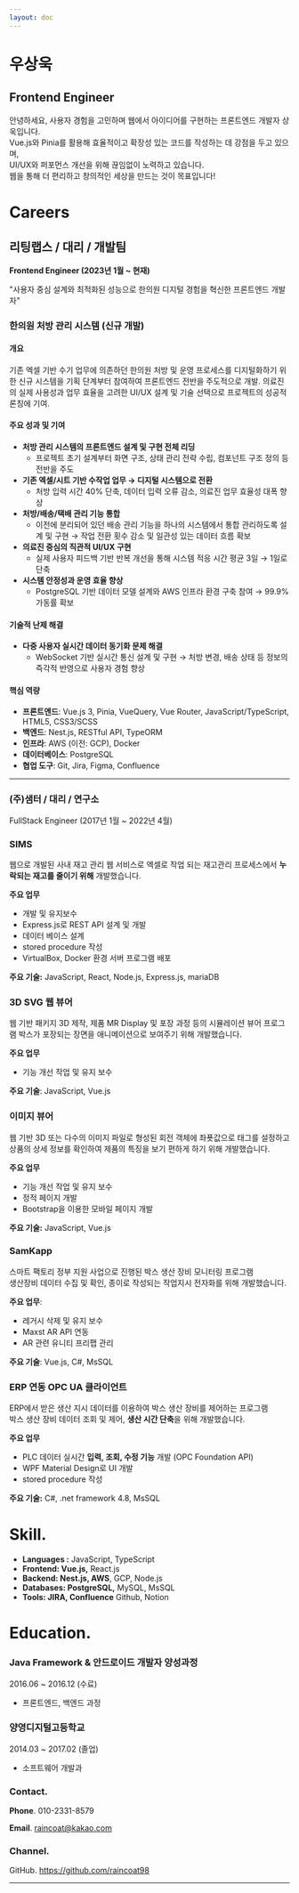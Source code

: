```yaml
---
layout: doc
---
```


# 우상욱

## Frontend Engineer

안녕하세요, 사용자 경험을 고민하며 웹에서 아이디어를 구현하는 프론트엔드 개발자 상욱입니다.<br>
Vue.js와 Pinia를 활용해 효율적이고 확장성 있는 코드를 작성하는 데 강점을 두고 있으며,<br>
UI/UX와 퍼포먼스 개선을 위해 끊임없이 노력하고 있습니다.<br>
웹을 통해 더 편리하고 창의적인 세상을 만드는 것이 목표입니다!

# Careers

## 리팅랩스 / 대리 / 개발팀

**Frontend Engineer (2023년 1월 ~ 현재)**

"사용자 중심 설계와 최적화된 성능으로 한의원 디지털 경험을 혁신한 프론트엔드 개발자"

### 한의원 처방 관리 시스템 (신규 개발)

#### 개요

기존 엑셀 기반 수기 업무에 의존하던 한의원 처방 및 운영 프로세스를 디지털화하기 위한 신규 시스템을 기획 단계부터 참여하여
프론트엔드 전반을 주도적으로 개발. 의료진의 실제 사용성과 업무 효율을 고려한 UI/UX 설계 및 기술 선택으로 프로젝트의 성공적 론칭에 기여.

#### 주요 성과 및 기여

- **처방 관리 시스템의 프론트엔드 설계 및 구현 전체 리딩**
  - 프로젝트 초기 설계부터 화면 구조, 상태 관리 전략 수립, 컴포넌트 구조 정의 등 전반을 주도
- **기존 엑셀/시트 기반 수작업 업무 → 디지털 시스템으로 전환**
  - 처방 입력 시간 40% 단축, 데이터 입력 오류 감소, 의료진 업무 효율성 대폭 향상
- **처방/배송/택배 관리 기능 통합**
  - 이전에 분리되어 있던 배송 관리 기능을 하나의 시스템에서 통합 관리하도록 설계 및 구현 → 작업 전환 횟수 감소 및 일관성 있는 데이터 흐름 확보
- **의료진 중심의 직관적 UI/UX 구현**
  - 실제 사용자 피드백 기반 반복 개선을 통해 시스템 적응 시간 평균 3일 → 1일로 단축
- **시스템 안정성과 운영 효율 향상**
  - PostgreSQL 기반 데이터 모델 설계와 AWS 인프라 환경 구축 참여 → 99.9% 가동률 확보

#### 기술적 난제 해결

- **다중 사용자 실시간 데이터 동기화 문제 해결**
  - WebSocket 기반 실시간 통신 설계 및 구현 → 처방 변경, 배송 상태 등 정보의 즉각적 반영으로 사용자 경험 향상

#### 핵심 역량

- **프론트엔드**: Vue.js 3, Pinia, VueQuery, Vue Router, JavaScript/TypeScript, HTML5, CSS3/SCSS
- **백엔드**: Nest.js, RESTful API, TypeORM
- **인프라**: AWS (이전: GCP), Docker
- **데이터베이스**: PostgreSQL
- **협업 도구**: Git, Jira, Figma, Confluence

---

### (주)샘터 / 대리 / 연구소

FullStack Engineer (2017년 1월 ~ 2022년 4월)

### SIMS

웹으로 개발된 사내 재고 관리 웹 서비스로 엑셀로 작업 되는 재고관리 프로세스에서
**누락되는 재고를 줄이기 위해** 개발했습니다.

**주요 업무**

- 개발 및 유지보수
- Express.js로 REST API 설계 및 개발
- 데이터 베이스 설계
- stored procedure 작성
- VirtualBox, Docker 환경 서버 프로그램 배포

**주요 기술:** JavaScript, React, Node.js, Express.js, mariaDB

### 3D SVG 웹 뷰어

웹 기반 패키지 3D 제작, 제품 MR Display 및 포장 과정 등의 시뮬레이션 뷰어 프로그램
박스가 포장되는 장면을 애니메이션으로 보여주기 위해 개발했습니다.

**주요 업무**

- 기능 개선 작업 및 유지 보수

**주요 기술**: JavaScript, Vue.js

### 이미지 뷰어

웹 기반 3D 또는 다수의 이미지 파일로 형성된 회전 객체에 좌푯값으로
태그를 설정하고 상품의 상세 정보를 확인하여 제품의 특징을 보기 편하게 하기 위해 개발했습니다.

**주요 업무**

- 기능 개선 작업 및 유지 보수
- 정적 페이지 개발
- Bootstrap을 이용한 모바일 페이지 개발

**주요 기술:** JavaScript, Vue.js

### SamKapp

스마트 팩토리 정부 지원 사업으로 진행된 박스 생산 장비 모니터링 프로그램<br>
생산장비 데이터 수집 및 확인, 종이로 작성되는 작업지시 전자화를 위해 개발했습니다.

**주요 업무**:

- 레거시 삭제 및 유지 보수
- Maxst AR API 연동
- AR 관련 유니티 프리팹 관리

**주요 기술**: Vue.js, C#, MsSQL

### **ERP 연동 OPC UA 클라이언트**

ERP에서 받은 생산 지시 데이터를 이용하여 박스 생산 장비를 제어하는 프로그램<br>
박스 생산 장비 데이터 조회 및 제어, **생산 시간 단축**을 위해 개발했습니다.

**주요 업무**

- PLC 데이터 실시간 **입력, 조회, 수정 기능** 개발 (OPC Foundation API)
- WPF Material Design로 UI 개발
- stored procedure 작성

**주요 기술:** C#, .net framework 4.8, MsSQL

# Skill.

- **Languages :** JavaScript, TypeScript
- **Frontend: Vue.js,** React.js
- **Backend: Nest.js, AWS**, GCP, Node.js
- **Databases: PostgreSQL,** MySQL, MsSQL
- **Tools: JIRA, Confluence** Github, Notion

# Education.

### Java Framework & 안드로이드 개발자 양성과정

2016.06 ~ 2016.12 (수료)

- 프론트엔드, 백엔드 과정

### 양영디지털고등학교

2014.03 ~ 2017.02 (졸업)

- 소프트웨어 개발과

### Contact.

**Phone**. 010-2331-8579

**Email**. raincoat@kakao.com

### Channel.

GitHub. https://github.com/raincoat98

---

